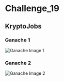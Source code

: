 # Challenge_19
## KryptoJobs
### Ganache 1 
![Ganache Image 1](Challenge_19/Ganache_image_1.png)
### Ganache 2 
![Ganache Image 2](Challenge_19/Ganache_image_2.png)



